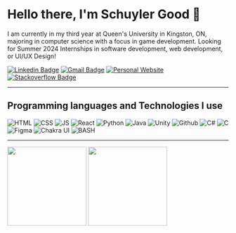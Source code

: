# Hello there, I'm Schuyler Good 👋

I am currently in my third year at Queen's University in Kingston, ON, majoring in computer science with a focus in game development. Looking for Summer 2024 Internships in software development, web development, or UI/UX Design!

[![Linkedin Badge](https://img.shields.io/badge/-Schuyler_Good-blue?style=flat-square&logo=Linkedin&logoColor=white&link=https://www.linkedin.com/in/schuyler-good-19043018a/)](https://www.linkedin.com/in/schuyler-good-19043018a/)
[![Gmail Badge](https://img.shields.io/badge/-schuylergood@gmail.com-c14438?style=flat-square&logo=Gmail&logoColor=white&link=mailto:schuylergood@gmail.com)](mailto:schuylergood@gmail.com)
[![Personal Website](https://img.shields.io/badge/-Personal_Site-c14438?style=flat-square&logo=Expo&logoColor=white&color=purple)](https://schuylergood.com)
[![Stackoverflow Badge](https://img.shields.io/badge/-Schuyler_Good-c14438?style=flat-square&logo=Stackoverflow&logoColor=white&color=orange)](https://stackoverflow.com/users/20922162/schuyler-good?tab=profile)

---
## Programming languages and Technologies I use  
![HTML](https://img.shields.io/badge/-HTML-c14438?style=flat-square&logo=HTML5&logoColor=white&color=E34F26)
![CSS](https://img.shields.io/badge/-CSS-c14438?style=flat-square&logo=CSS3&logoColor=white&color=1572B6)
![JS](https://img.shields.io/badge/-JavaScript-c14438?style=flat-square&logo=JavaScript&logoColor=000000&color=F7DF1E)
![React](https://img.shields.io/badge/-React-c14438?style=flat-square&logo=React&logoColor=000000&color=61DAFB)
![Python](https://img.shields.io/badge/-Python-c14438?style=flat-square&logo=Python&logoColor=fff&color=3776AB)
![Java](https://img.shields.io/badge/-Java-c14438?style=flat-square&logo=Java&logoColor=000000&color=f89820)
![Unity](https://img.shields.io/badge/-Unity-c14438?style=flat-square&logo=Unity&logoColor=000000&color=FFFFFF)
![Github](https://img.shields.io/badge/-Github-c14438?style=flat-square&logo=GitHub&logoColor=FFFFFF&color=181717)
![C#](https://img.shields.io/badge/-C_Sharp-c14438?style=flat-square&logo=CSharp&logoColor=FFFFFF&color=239120)
![C](https://img.shields.io/badge/-C-c14438?style=flat-square&logo=C&logoColor=000000&color=A8B9CC)
![Figma](https://img.shields.io/badge/-Figma-c14438?style=flat-square&logo=Figma&logoColor=FFFFFF&color=F24E1E)
![Chakra UI](https://img.shields.io/badge/-Chakra_UI-c14438?style=flat-square&logo=ChakraUI&logoColor=FFFFFF&color=319795)
![BASH](https://img.shields.io/badge/-Bash-c14438?style=flat-square&logo=GNUBash&logoColor=FFFFFF&color=4EAA25)

---

<div>
    <img height="180em" src="https://github-readme-stats.vercel.app/api?username=SchuylerGood&show_icons=true&hide_border=true&&count_private=true&include_all_commits=true" />
    <img height="180em" src="https://github-readme-stats.vercel.app/api/top-langs/?username=SchuylerGood&layout=compact&langs_count=8">
</div>
